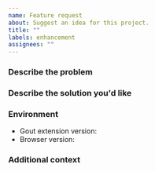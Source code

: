 ```yaml
---
name: Feature request
about: Suggest an idea for this project.
title: ""
labels: enhancement
assignees: ""
---
```


### Describe the problem

<!-- A clear and concise description of what the problem is. Ex. I'm always
     frustrated when [...] -->

### Describe the solution you'd like

<!-- A clear and concise description of what you want to happen. -->

### Environment

- Gout extension version<!-- e.g. 0.13.0 -->:
- Browser version<!-- e.g. Chrome 130.0.6723.91, Firefox 132.0 -->:

### Additional context

<!-- Add any other context or screenshots about the feature request here. -->
